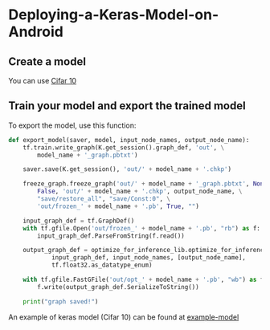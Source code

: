 # Deploying-a-Keras-Model-on-Android

## Create a model

You can use [Cifar 10](https://github.com/rstefan1/Cifar10)

## Train your model and export the trained model 

To export the model, use this function:

```python
def export_model(saver, model, input_node_names, output_node_name):
    tf.train.write_graph(K.get_session().graph_def, 'out', \
        model_name + '_graph.pbtxt')

    saver.save(K.get_session(), 'out/' + model_name + '.chkp')

    freeze_graph.freeze_graph('out/' + model_name + '_graph.pbtxt', None, \
        False, 'out/' + model_name + '.chkp', output_node_name, \
        "save/restore_all", "save/Const:0", \
        'out/frozen_' + model_name + '.pb', True, "")

    input_graph_def = tf.GraphDef()
    with tf.gfile.Open('out/frozen_' + model_name + '.pb', "rb") as f:
        input_graph_def.ParseFromString(f.read())

    output_graph_def = optimize_for_inference_lib.optimize_for_inference(
            input_graph_def, input_node_names, [output_node_name],
            tf.float32.as_datatype_enum)

    with tf.gfile.FastGFile('out/opt_' + model_name + '.pb', "wb") as f:
        f.write(output_graph_def.SerializeToString())

    print("graph saved!")
```

An example of keras model (Cifar 10) can be found at [example-model](https://github.com/rstefan1/Deploying-a-Keras-Model-on-Android/keras-model/example-model.py)


